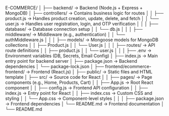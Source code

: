 
E-COMMERCE/
│
├── backend/                  → Backend (Node.js + Express + MongoDB)
│   ├── controllers/           → Contains business logic for routes
│   │   ├── product.js         → Handles product creation, update, delete, and fetch
│   │   └── user.js            → Handles user registration, login, and OTP verification
│   │
│   ├── database/              → Database connection setup
│   │   └── db.js
│   │
│   ├── middleware/            → Middleware (e.g., authentication)
│   │   └── authMiddleware.js
│   │
│   ├── models/                → Mongoose models for MongoDB collections
│   │   ├── Product.js
│   │   └── User.js
│   │
│   ├── routes/                → API route definitions
│   │   ├── product.js
│   │   └── user.js
│   │
│   ├── .env                   → Environment variables (DB, Secrets, Email Config)
│   ├── index.js               → Main entry point for backend server
│   ├── package.json           → Backend dependencies
│   └── package-lock.json
│
├── frontend/ecommerce-frontend/  → Frontend (React.js)
│   ├── public/                   → Static files and HTML template
│   ├── src/                      → Source code for React
│   │   ├── pages/                → Page components (e.g., Home, Products, Cart)
│   │   ├── App.js                → Root React component
│   │   ├── config.js             → Frontend API configuration
│   │   ├── index.js              → Entry point for React
│   │   ├── index.css             → Custom CSS and styling
│   │   └── App.css               → Component-level styles
│   │
│   ├── package.json              → Frontend dependencies
│   └── README.md                 → Frontend documentation
│
└── README.md    
